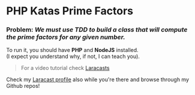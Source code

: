 # PHP Katas Prime Factors

### **Problem:** *We must use TDD to build a class that will compute the prime factors for any given number.*

To run it, you should have **PHP** and **NodeJS** installed.<br>
(I expect you understand why, if not, I can teach you).

>For a video tutorial check [Laracasts](https://laracasts.com/series/code-katas-in-php/episodes/1)

Check my [Laracast profile](https://laracasts.com/@imadalin) also while you're there and browse through my Github repos!
